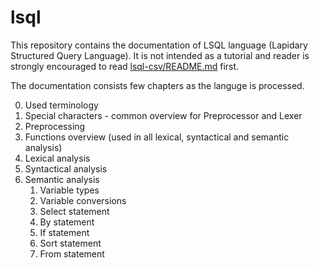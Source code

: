 # lsql

This repository contains the documentation of LSQL language (Lapidary Structured Query Language). 
It is not intended as a tutorial and reader is strongly encouraged to read [lsql-csv/README.md](https://github.com/stastnypremysl/lsql-csv/blob/master/README.md) first.

The documentation consists few chapters as the languge is processed.

0) Used terminology 
1) Special characters - common overview for Preprocessor and Lexer
2) Preprocessing
3) Functions overview (used in all lexical, syntactical and semantic analysis)
4) Lexical analysis
6) Syntactical analysis
7) Semantic analysis
    1) Variable types
    2) Variable conversions
    4) Select statement
    5) By statement
    6) If statement
    7) Sort statement
    8) From statement
